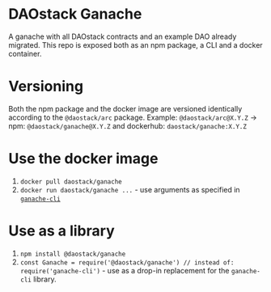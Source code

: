 # DAOstack Ganache

A ganache with all DAOstack contracts and an example DAO already migrated.
This repo is exposed both as an npm package, a CLI and a docker container.

# Versioning

Both the npm package and the docker image are versioned identically according to the `@daostack/arc` package.
Example: `@daostack/arc@X.Y.Z` -> npm: `@daostack/ganache@X.Y.Z` and dockerhub: `daostack/ganache:X.Y.Z`

# Use the docker image

1. `docker pull daostack/ganache`
2. `docker run daostack/ganache ...` - use arguments as specified in [`ganache-cli`](https://github.com/trufflesuite/ganache-cli#using-ganache-cli)

# Use as a library

1. `npm install @daostack/ganache`
2. `const Ganache = require('@daostack/ganache') // instead of: require('ganache-cli')` - use as a drop-in replacement for the `ganache-cli` library.
